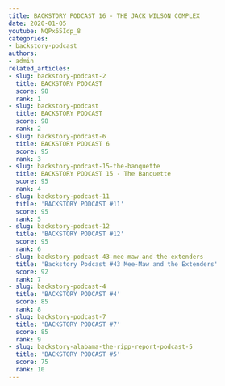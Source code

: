 ```yaml
---
title: BACKSTORY PODCAST 16 - THE JACK WILSON COMPLEX
date: 2020-01-05
youtube: NQPx65Idp_8
categories:
- backstory-podcast
authors:
- admin
related_articles:
- slug: backstory-podcast-2
  title: BACKSTORY PODCAST
  score: 98
  rank: 1
- slug: backstory-podcast
  title: BACKSTORY PODCAST
  score: 98
  rank: 2
- slug: backstory-podcast-6
  title: BACKSTORY PODCAST 6
  score: 95
  rank: 3
- slug: backstory-podcast-15-the-banquette
  title: BACKSTORY PODCAST 15 - The Banquette
  score: 95
  rank: 4
- slug: backstory-podcast-11
  title: 'BACKSTORY PODCAST #11'
  score: 95
  rank: 5
- slug: backstory-podcast-12
  title: 'BACKSTORY PODCAST #12'
  score: 95
  rank: 6
- slug: backstory-podcast-43-mee-maw-and-the-extenders
  title: 'Backstory Podcast #43 Mee-Maw and the Extenders'
  score: 92
  rank: 7
- slug: backstory-podcast-4
  title: 'BACKSTORY PODCAST #4'
  score: 85
  rank: 8
- slug: backstory-podcast-7
  title: 'BACKSTORY PODCAST #7'
  score: 85
  rank: 9
- slug: backstory-alabama-the-ripp-report-podcast-5
  title: 'BACKSTORY PODCAST #5'
  score: 75
  rank: 10
---
```

